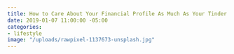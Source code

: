 ```yaml
---
title: How to Care About Your Financial Profile As Much As Your Tinder Profile
date: 2019-01-07 11:00:00 -05:00
categories:
- lifestyle
image: "/uploads/rawpixel-1137673-unsplash.jpg"
---
```


